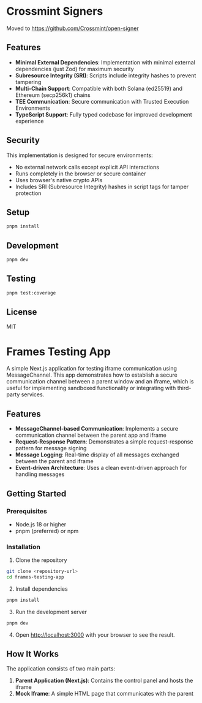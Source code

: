 <!-- [![cov](https://<you>.github.io/<repo>/badges/coverage.svg)](https://github.com/crossmint/signer-frames/actions)
 -->

# Crossmint Signers

Moved to https://github.com/Crossmint/open-signer

## Features

- **Minimal External Dependencies**: Implementation with minimal external dependencies (just Zod) for maximum security
- **Subresource Integrity (SRI)**: Scripts include integrity hashes to prevent tampering
- **Multi-Chain Support**: Compatible with both Solana (ed25519) and Ethereum (secp256k1) chains
- **TEE Communication**: Secure communication with Trusted Execution Environments
- **TypeScript Support**: Fully typed codebase for improved development experience

## Security

This implementation is designed for secure environments:

- No external network calls except explicit API interactions
- Runs completely in the browser or secure container
- Uses browser's native crypto APIs
- Includes SRI (Subresource Integrity) hashes in script tags for tamper protection

## Setup

```bash
pnpm install
```

## Development

```bash
pnpm dev
```

## Testing

```bash
pnpm test:coverage
```

## License

MIT 

# Frames Testing App

A simple Next.js application for testing iframe communication using MessageChannel. This app demonstrates how to establish a secure communication channel between a parent window and an iframe, which is useful for implementing sandboxed functionality or integrating with third-party services.

## Features

- **MessageChannel-based Communication**: Implements a secure communication channel between the parent app and iframe
- **Request-Response Pattern**: Demonstrates a simple request-response pattern for message signing
- **Message Logging**: Real-time display of all messages exchanged between the parent and iframe
- **Event-driven Architecture**: Uses a clean event-driven approach for handling messages

## Getting Started

### Prerequisites

- Node.js 18 or higher
- pnpm (preferred) or npm

### Installation

1. Clone the repository
```bash
git clone <repository-url>
cd frames-testing-app
```

2. Install dependencies
```bash
pnpm install
```

3. Run the development server
```bash
pnpm dev
```

4. Open [http://localhost:3000](http://localhost:3000) with your browser to see the result.

## How It Works

The application consists of two main parts:

1. **Parent Application (Next.js)**: Contains the control panel and hosts the iframe
2. **Mock Iframe**: A simple HTML page that communicates with the parent
